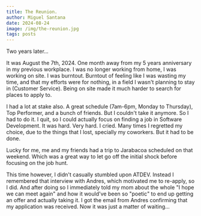 ```yaml
---
title: The Reunion.
author: Miguel Santana
date: 2024-08-24
image: /img/the-reunion.jpg
tags: posts
---
```

Two years later...

It was August the 7th, 2024. One month away from my 5 years anniversary in my previous workplace. I was no longer working from home, I was working on site. I was burntout. Burntout of feeling like I was wasting my time, and that my efforts were for nothing, in a field I wasn't planning to stay in (Customer Service). Being on site made it much harder to search for places to apply to.

I had a lot at stake also. A great schedule (7am-6pm, Monday to Thursday), Top Performer, and a bunch of friends. But I couldn't take it anymore. So I had to do it. I quit, so I could actually focus on finding a job in Software Development. It was hard. Very hard. I cried. Many times I regretted my choice, due to the things that I lost, specially my coworkers. But it had to be done.

Lucky for me, me and my friends had a trip to Jarabacoa scheduled on that weekend. Which was a great way to let go off the initial shock before focusing on the job hunt.

This time however, I didn't casually stumbled upon ATDEV. Instead I remembered that interview with Andres, which motivated me to re-apply, so I did. And after doing so I immediately told my mom about the whole "I hope we can meet again" and how it would've been so "poetic" to end up getting an offer and actually taking it. I got the email from Andres confirming that my application was received. Now it was just a matter of waiting...
